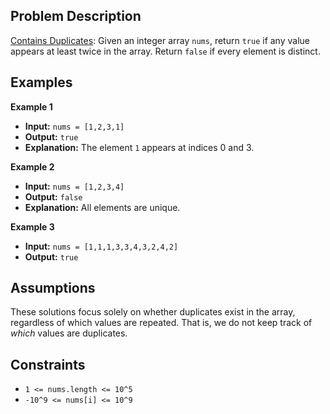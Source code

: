 ## Problem Description

[Contains Duplicates](https://leetcode.com/problems/contains-duplicate/description/): Given an integer array `nums`, return `true` if any value appears at least twice in the array. Return `false` if every element is distinct.

## Examples

**Example 1**

- **Input:** `nums = [1,2,3,1]`
- **Output:** `true`
- **Explanation:** The element `1` appears at indices 0 and 3.

**Example 2**

- **Input:** `nums = [1,2,3,4]`
- **Output:** `false`
- **Explanation:** All elements are unique.

**Example 3**

- **Input:** `nums = [1,1,1,3,3,4,3,2,4,2]`
- **Output:** `true`

## Assumptions

These solutions focus solely on whether duplicates exist in the array, regardless of which values are repeated. That is, we do not keep track of _which_ values are duplicates.

## Constraints

- `1 <= nums.length <= 10^5`
- `-10^9 <= nums[i] <= 10^9`